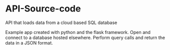 # API-Source-code
API that loads data from a cloud based SQL database

Example app created with python and the flask framework.
Open and connect to a database hosted elsewhere.
Perform query calls and return the data in a JSON format.
